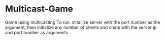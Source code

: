# Multicast-Game
Game using multicasting
To run: initailize server with the port number as the argument, 
then initialize any number of clients and chats with the server ip and port number as arguments
